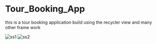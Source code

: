 # Tour_Booking_App
this is a tour booking application build using the recycler view and many other frame work 


![ss1](https://user-images.githubusercontent.com/105225210/235415997-074a55bc-3d0f-4396-816b-9bfd3d79ffe3.jpg)
![ss2](https://user-images.githubusercontent.com/105225210/235416012-9db526b1-ba72-43ab-a708-4b7c9bd28cbb.jpg)


